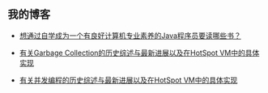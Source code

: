 ## 我的博客

* [想通过自学成为一个有良好计算机专业素养的Java程序员要读哪些书？](https://github.com/codefollower/My-Blog/issues/1)

* [有关Garbage Collection的历史综述与最新进展以及在HotSpot VM中的具体实现](http://hllvm.group.iteye.com/group/topic/41086)

* [有关并发编程的历史综述与最新进展以及在HotSpot VM中的具体实现](http://hllvm.group.iteye.com/group/topic/40608)
